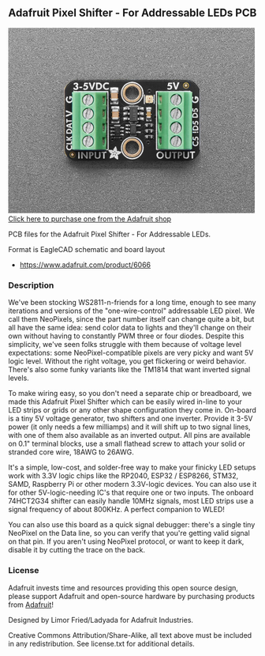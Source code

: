 ## Adafruit Pixel Shifter - For Addressable LEDs PCB

<a href="http://www.adafruit.com/products/6066"><img src="assets/6066.jpg?raw=true" width="500px"><br/>
Click here to purchase one from the Adafruit shop</a>

PCB files for the Adafruit Pixel Shifter - For Addressable LEDs. 

Format is EagleCAD schematic and board layout
* https://www.adafruit.com/product/6066

### Description

We've been stocking WS2811-n-friends for a long time, enough to see many iterations and versions of the "one-wire-control" addressable LED pixel. We call them NeoPixels, since the part number itself can change quite a bit, but all have the same idea: send color data to lights and they'll change on their own without having to constantly PWM three or four diodes. Despite this simplicity, we've seen folks struggle with them because of voltage level expectations: some NeoPixel-compatible pixels are very picky and want 5V logic level. Without the right voltage, you get flickering or weird behavior. There's also some funky variants like the TM1814 that want inverted signal levels.

To make wiring easy, so you don't need a separate chip or breadboard, we made this Adafruit Pixel Shifter which can be easily wired in-line to your LED strips or grids or any other shape configuration they come in. On-board is a tiny 5V voltage generator, two shifters and one inverter. Provide it 3-5V power (it only needs a few milliamps) and it will shift up to two signal lines, with one of them also available as an inverted output. All pins are available on 0.1" terminal blocks, use a small flathead screw to attach your solid or stranded core wire, 18AWG to 26AWG.

It's a simple, low-cost, and solder-free way to make your finicky LED setups work with 3.3V logic chips like the RP2040, ESP32 / ESP8266, STM32, SAMD, Raspberry Pi or other modern 3.3V-logic devices. You can also use it for other 5V-logic-needing IC's that require one or two inputs. The onboard 74HCT2G34 shifter can easily handle 10MHz signals, most LED strips use a signal frequency of about 800KHz. A perfect companion to WLED!

You can also use this board as a quick signal debugger: there's a single tiny NeoPixel on the Data line, so you can verify that you're getting valid signal on that pin. If you aren't using NeoPixel protocol, or want to keep it dark, disable it by cutting the trace on the back.

### License

Adafruit invests time and resources providing this open source design, please support Adafruit and open-source hardware by purchasing products from [Adafruit](https://www.adafruit.com)!

Designed by Limor Fried/Ladyada for Adafruit Industries.

Creative Commons Attribution/Share-Alike, all text above must be included in any redistribution. 
See license.txt for additional details.
